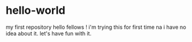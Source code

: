 # hello-world
my first repository
hello fellows !
i'm trying this for first time na i have no idea about it.
let's have fun with it.
